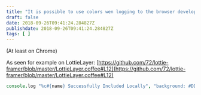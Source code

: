 ```yaml
---
title: "It is possible to use colors wen logging to the browser developer console"
draft: false
date: 2018-09-26T09:41:24.284827Z
publishdate: 2018-09-26T09:41:24.284827Z
tags: [ ]
---
```

(At least on Chrome)

As seen for example on LottieLayer: [https://github.com/72/lottie-framer/blob/master/LottieLayer.coffee#L12](https://github.com/72/lottie-framer/blob/master/LottieLayer.coffee#L12)

```coffeescript
console.log "%c#{name} Successfully Included Locally", "background: #DDFFE3; color: #007814"
```
    